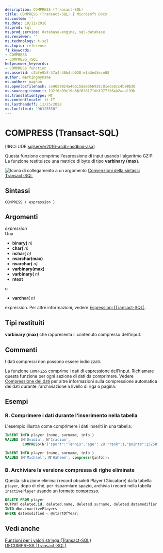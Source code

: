```yaml
---
description: COMPRESS (Transact-SQL)
title: COMPRESS (Transact-SQL) | Microsoft Docs
ms.custom: ''
ms.date: 10/11/2018
ms.prod: sql
ms.prod_service: database-engine, sql-database
ms.reviewer: ''
ms.technology: t-sql
ms.topic: reference
f1_keywords:
- COMPRESS
- COMPRESS_TSQL
helpviewer_keywords:
- COMPRESS function
ms.assetid: c2bfe9b8-57a4-48b4-b028-e1a3ed5ece88
author: markingmyname
ms.author: maghan
ms.openlocfilehash: ce9659824a46615da6056928c81e6a8cc4b98b36
ms.sourcegitcommit: 192f6a99e19e66f0f817fdb1977f564b2aaa133b
ms.translationtype: HT
ms.contentlocale: it-IT
ms.lasthandoff: 11/25/2020
ms.locfileid: "96128550"
---
```

# <a name="compress-transact-sql"></a>COMPRESS (Transact-SQL)
[!INCLUDE [sqlserver2016-asdb-asdbmi-asa](../../includes/applies-to-version/sqlserver2016-asdb-asdbmi-asa.md)]

Questa funzione comprime l'espressione di input usando l'algoritmo GZIP. La funzione restituisce una matrice di byte di tipo **varbinary (max)**.
  
![Icona di collegamento a un argomento](../../database-engine/configure-windows/media/topic-link.gif "Icona di collegamento a un argomento") [Convenzioni della sintassi Transact-SQL](../../t-sql/language-elements/transact-sql-syntax-conventions-transact-sql.md)
  
## <a name="syntax"></a>Sintassi  
  
```syntaxsql
COMPRESS ( expression )  
```  
  
## <a name="arguments"></a>Argomenti
*expression*  
Una

* **binary(** _n_*_)_*
* **char(** _n_*_)_*
* **nchar(** _n_*_)_*
* **nvarchar(max)**
* **nvarchar(** _n_*_)_*
* **varbinary(max)**
* **varbinary(** _n_*_)_*
* **ntext**

o

* **varchar(** _n_*_)_*

expression. Per altre informazioni, vedere [Espressioni &#40;Transact-SQL&#41;](../../t-sql/language-elements/expressions-transact-sql.md).
  
## <a name="return-types"></a>Tipi restituiti
**varbinary (max)** che rappresenta il contenuto compresso dell'input.
  
## <a name="remarks"></a>Commenti  
I dati compressi non possono essere indicizzati.
  
La funzione `COMPRESS` comprime i dati di espressione dell'input. Richiamare questa funzione per ogni sezione di dati da comprimere. Vedere [Compressione dei dati](../../relational-databases/data-compression/data-compression.md) per altre informazioni sulla compressione automatica dei dati durante l'archiviazione a livello di riga o pagina.
  
## <a name="examples"></a>Esempi  
  
### <a name="a-compress-data-during-the-table-insert"></a>R. Comprimere i dati durante l'inserimento nella tabella  
L'esempio illustra come comprimere i dati inseriti in una tabella:
  
```sql
INSERT INTO player (name, surname, info )  
VALUES (N'Ovidiu', N'Cracium',   
        COMPRESS(N'{"sport":"Tennis","age": 28,"rank":1,"points":15258, turn":17}'));  
  
INSERT INTO player (name, surname, info )  
VALUES (N'Michael', N'Raheem', compress(@info));  
```  
  
### <a name="b-archive-compressed-version-of-deleted-rows"></a>B. Archiviare la versione compressa di righe eliminate  
Questa istruzione elimina i record obsoleti Player (Giocatore) dalla tabella `player`, dopo di ché, per risparmiare spazio, archivia i record nella tabella `inactivePlayer` usando un formato compresso.
  
```sql
DELETE FROM player  
OUTPUT deleted.id, deleted.name, deleted.surname, deleted.datemodifier, COMPRESS(deleted.info)   
INTO dbo.inactivePlayers
WHERE datemodified < @startOfYear; 
```  
  
## <a name="see-also"></a>Vedi anche
[Funzioni per i valori stringa &#40;Transact-SQL&#41;](../../t-sql/functions/string-functions-transact-sql.md)  
[DECOMPRESS &#40;Transact-SQL&#41;](../../t-sql/functions/decompress-transact-sql.md)
  
  
